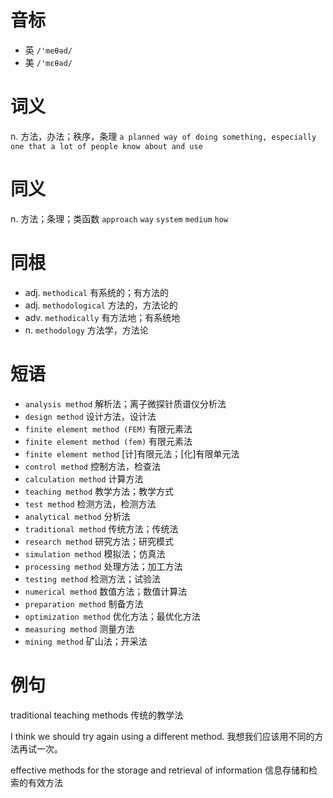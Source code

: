 # 音标

- 英 `/'meθəd/`
- 美 `/'mɛθəd/`

# 词义

n. 方法，办法；秩序，条理
`a planned way of doing something, especially one that a lot of people know about and use`

# 同义

n. 方法；条理；类函数
`approach` `way` `system` `medium` `how`

# 同根

- adj. `methodical` 有系统的；有方法的
- adj. `methodological` 方法的，方法论的
- adv. `methodically` 有方法地；有系统地
- n. `methodology` 方法学，方法论

# 短语

- `analysis method` 解析法；离子微探针质谱仪分析法
- `design method` 设计方法，设计法
- `finite element method (FEM)` 有限元素法
- `finite element method (fem)` 有限元素法
- `finite element method` [计]有限元法；[化]有限单元法
- `control method` 控制方法，检查法
- `calculation method` 计算方法
- `teaching method` 教学方法；教学方式
- `test method` 检测方法，检测方法
- `analytical method` 分析法
- `traditional method` 传统方法；传统法
- `research method` 研究方法；研究模式
- `simulation method` 模拟法；仿真法
- `processing method` 处理方法；加工方法
- `testing method` 检测方法；试验法
- `numerical method` 数值方法；数值计算法
- `preparation method` 制备方法
- `optimization method` 优化方法；最优化方法
- `measuring method` 测量方法
- `mining method` 矿山法；开采法

# 例句

traditional teaching methods
传统的教学法

I think we should try again using a different method.
我想我们应该用不同的方法再试一次。

effective methods for the storage and retrieval of information
信息存储和检索的有效方法


